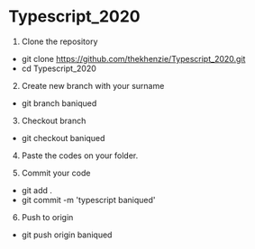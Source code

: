 # Typescript_2020

1. Clone the repository
- git clone https://github.com/thekhenzie/Typescript_2020.git
- cd Typescript_2020

2. Create new branch with your surname
- git branch baniqued

3. Checkout branch
- git checkout baniqued

4. Paste the codes on your folder.

5. Commit your code
- git add . 
- git commit -m 'typescript baniqued'

6. Push to origin
- git push origin baniqued
